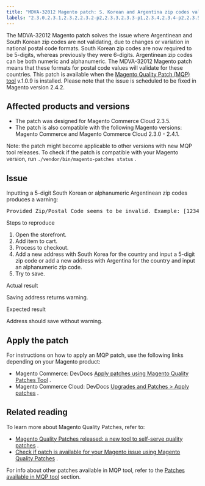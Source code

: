 ```yaml
---
title: "MDVA-32012 Magento patch: S. Korean and Argentina zip codes validation"
labels: "2.3.0,2.3.1,2.3.2,2.3.2-p2,2.3.3,2.3.3-p1,2.3.4,2.3.4-p2,2.3.5,2.3.5-p1,2.3.5-p2,2.3.6,2.4.0,2.4.0-p1,2.4.1,Argentina,Korea,MQP 1.0.9,MQP patches,Magento Commerce,Magento Commerce Cloud,address,support tools,zip/postal code seems to be invalid"
---
```


The MDVA-32012 Magento patch solves the issue where Argentinean and South Korean zip codes are not validating, due to changes or variation in national postal code formats. South Korean zip codes are now required to be 5-digits, whereas previously they were 6-digits. Argentinean zip codes can be both numeric and alphanumeric. The MDVA-32012 Magento patch means that these formats for postal code values will validate for these countries. This patch is available when the [Magento Quality Patch (MQP) tool](https://support.magento.com/hc/en-us/articles/360047139492) v.1.0.9 is installed. Please note that the issue is scheduled to be fixed in Magento version 2.4.2.

## Affected products and versions

* The patch was designed for Magento Commerce Cloud 2.3.5.
* The patch is also compatible with the following Magento versions: Magento Commerce and Magento Commerce Cloud 2.3.0 - 2.4.1.

Note: the patch might become applicable to other versions with new MQP tool releases. To check if the patch is compatible with your Magento version, run `./vendor/bin/magento-patches status` .

## Issue

Inputting a 5-digit South Korean or alphanumeric Argentinean zip codes produces a warning:

<pre>Provided Zip/Postal Code seems to be invalid. Example: [1234 (<em>if inputted</em> <em>an</em> <em>alphanumeric Argentinean address</em>)]<em>or</em>[123-456 (<em>if inputted a</em> <em>5-digit South Korean address)</em>]. If you believe it is the right one you can ignore this notice.</pre>

 <span class="wysiwyg-underline">Steps to reproduce</span> 

1. Open the storefront.
1. Add item to cart.
1. Process to checkout.
1. Add a new address with South Korea for the country and input a 5-digit zip code or add a new address with Argentina for the country and input an alphanumeric zip code.
1. Try to save.

 <span class="wysiwyg-underline">Actual result</span> 

Saving address returns warning.

 <span class="wysiwyg-underline">Expected result</span> 

Address should save without warning.

## Apply the patch

For instructions on how to apply an MQP patch, use the following links depending on your Magento product:

* Magento Commerce: DevDocs [Apply patches using Magento Quality Patches Tool](https://devdocs.magento.com/guides/v2.4/comp-mgr/patching/mqp.html) .
* Magento Commerce Cloud: DevDocs [Upgrades and Patches > Apply patches](https://devdocs.magento.com/cloud/project/project-patch.html) .

## Related reading

To learn more about Magento Quality Patches, refer to:

* [Magento Quality Patches released: a new tool to self-serve quality patches](https://support.magento.com/hc/en-us/articles/360047139492) .
* [Check if patch is available for your Magento issue using Magento Quality Patches](https://support.magento.com/hc/en-us/articles/360047125252) .

For info about other patches available in MQP tool, refer to the [Patches available in MQP tool](https://support.magento.com/hc/en-us/sections/360010506631-Patches-available-in-MQP-tool-) section.